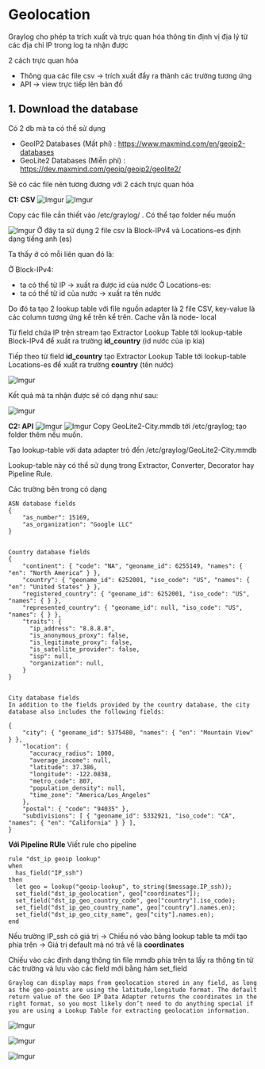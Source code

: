 # Geolocation
Graylog cho phép ta trích xuất và trực quan hóa thông tin định vị địa lý từ các địa chỉ IP trong log ta nhận được

2 cách trực quan hóa
- Thông qua các file csv -> trích xuất đẩy ra thành các trường tương ứng
- API -> view trực tiếp lên bản đồ

## 1. Download the database
Có 2 db mà ta có thể sử dụng
- GeoIP2 Databases (Mất phí) : https://www.maxmind.com/en/geoip2-databases
- GeoLite2 Databases (Miễn phí) : https://dev.maxmind.com/geoip/geoip2/geolite2/

Sẽ có các file nén tương đương với 2 cách trực quan hóa

**C1: CSV**
![Imgur](https://i.imgur.com/QKqAjnN.png)
![Imgur](https://i.imgur.com/W0uQN6r.png)

Copy các file cần thiết vào /etc/graylog/ . Có thể tạo folder nếu muốn

![Imgur](https://i.imgur.com/qOFs0sW.png)
Ở đây ta sử dụng 2 file csv là Block-IPv4 và Locations-es định dạng tiếng anh (es)


Ta thấy ở có mỗi liên quan đó là:

Ở Block-IPv4:
- ta có thể từ IP -> xuất ra được id của nước
Ở Locations-es:
- ta có thể từ id của nước -> xuất ra tên nước

Do đó ta tạo 2 lookup table với file nguồn adapter là 2 file CSV, key-value là các column tương ứng kể trên kể trên. Cache vẫn là node- local

Từ field chứa IP trên stream tạo Extractor Lookup Table tới lookup-table Block-IPv4 để xuất ra trường **id_country** (id nước của ip kia)

Tiếp theo từ field **id_country** tạo Extractor Lookup Table tới lookup-table Locations-es để xuất ra trường **country** (tên nước)

![Imgur](https://i.imgur.com/98ejWvo.png)

Kết quả mà ta nhận được sẽ có dạng như sau:

![Imgur](https://i.imgur.com/CesG9Hn.png)


**C2: API**
![Imgur](https://i.imgur.com/F9WpGLT.png)
![Imgur](https://i.imgur.com/UphTKUw.png)
Copy GeoLite2-City.mmdb tới /etc/graylog; tạo folder thêm nếu muốn. 

Tạo lookup-table với data adapter trỏ đến /etc/graylog/GeoLite2-City.mmdb

Lookup-table này có thể sử dụng trong Extractor, Converter, Decorator hay Pipeline Rule.


Các trường bên trong có dạng
```
ASN database fields
{
    "as_number": 15169,
    "as_organization": "Google LLC"
}


Country database fields
{
    "continent": { "code": "NA", "geoname_id": 6255149, "names": { "en": "North America" } },
    "country": { "geoname_id": 6252001, "iso_code": "US", "names": { "en": "United States" } },
    "registered_country": { "geoname_id": 6252001, "iso_code": "US", "names": { } },
    "represented_country": { "geoname_id": null, "iso_code": "US", "names": { } },
    "traits": {
      "ip_address": "8.8.8.8",
      "is_anonymous_proxy": false,
      "is_legitimate_proxy": false,
      "is_satellite_provider": false,
      "isp": null,
      "organization": null,
    }
}


City database fields
In addition to the fields provided by the country database, the city database also includes the following fields:

{
    "city": { "geoname_id": 5375480, "names": { "en": "Mountain View" } },
    "location": {
      "accuracy_radius": 1000,
      "average_income": null,
      "latitude": 37.386,
      "longitude": -122.0838,
      "metro_code": 807,
      "population_density": null,
      "time_zone": "America/Los_Angeles"
    },
    "postal": { "code": "94035" },
    "subdivisions": [ { "geoname_id": 5332921, "iso_code": "CA", "names": { "en": "California" } } ],
}
```


**Với Pipeline RUle**
Viết rule cho pipeline
```
rule "dst_ip geoip lookup"
when
  has_field("IP_ssh")
then
  let geo = lookup("geoip-lookup", to_string($message.IP_ssh));
  set_field("dst_ip_geolocation", geo["coordinates"]);
  set_field("dst_ip_geo_country_code", geo["country"].iso_code);
  set_field("dst_ip_geo_country_name", geo["country"].names.en);
  set_field("dst_ip_geo_city_name", geo["city"].names.en);
end
```

Nếu trường IP_ssh có giá trị -> Chiếu nó vào bảng lookup table ta mới tạo phía trên ->  Giá trị default mà nó trả về là **coordinates**

Chiếu vào các định dạng thông tin file mmdb phía trên ta lấy ra thông tin từ các trường và lưu vào các field mới bằng hàm set_field



```
Graylog can display maps from geolocation stored in any field, as long as the geo-points are using the latitude,longitude format. The default return value of the Geo IP Data Adapter returns the coordinates in the right format, so you most likely don’t need to do anything special if you are using a Lookup Table for extracting geolocation information.
```

![Imgur](https://i.imgur.com/i8yfi6U.png)

![Imgur](https://i.imgur.com/MmoOo4a.png)

![Imgur](https://i.imgur.com/5k8vL5g.png)